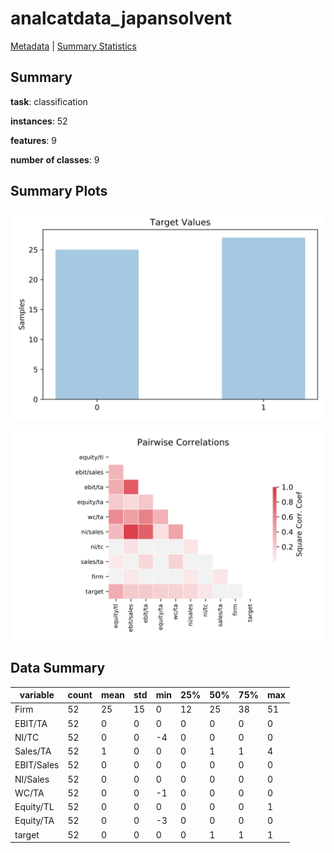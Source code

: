 # analcatdata_japansolvent

[Metadata](metadata.yaml) | [Summary Statistics](summary_stats.csv)

## Summary

**task**: classification

**instances**: 52

**features**: 9

**number of classes**: 9

## Summary Plots

![Labels](label.svg)

![Corr](corr.svg)

## Data Summary

|	variable	|	count	|	mean	|	std	|	min	|	25%	|	50%	|	75%	|	max|
| --- | --- | --- | --- | --- | --- | --- | --- | --- |
|	Firm	|	52	|	25	|	15	|	0	|	12	|	25	|	38	|	51
|	EBIT/TA	|	52	|	0	|	0	|	0	|	0	|	0	|	0	|	0
|	NI/TC	|	52	|	0	|	0	|	-4	|	0	|	0	|	0	|	0
|	Sales/TA	|	52	|	1	|	0	|	0	|	0	|	1	|	1	|	4
|	EBIT/Sales	|	52	|	0	|	0	|	0	|	0	|	0	|	0	|	0
|	NI/Sales	|	52	|	0	|	0	|	0	|	0	|	0	|	0	|	0
|	WC/TA	|	52	|	0	|	0	|	-1	|	0	|	0	|	0	|	0
|	Equity/TL	|	52	|	0	|	0	|	0	|	0	|	0	|	0	|	1
|	Equity/TA	|	52	|	0	|	0	|	-3	|	0	|	0	|	0	|	0
|	target	|	52	|	0	|	0	|	0	|	0	|	1	|	1	|	1
